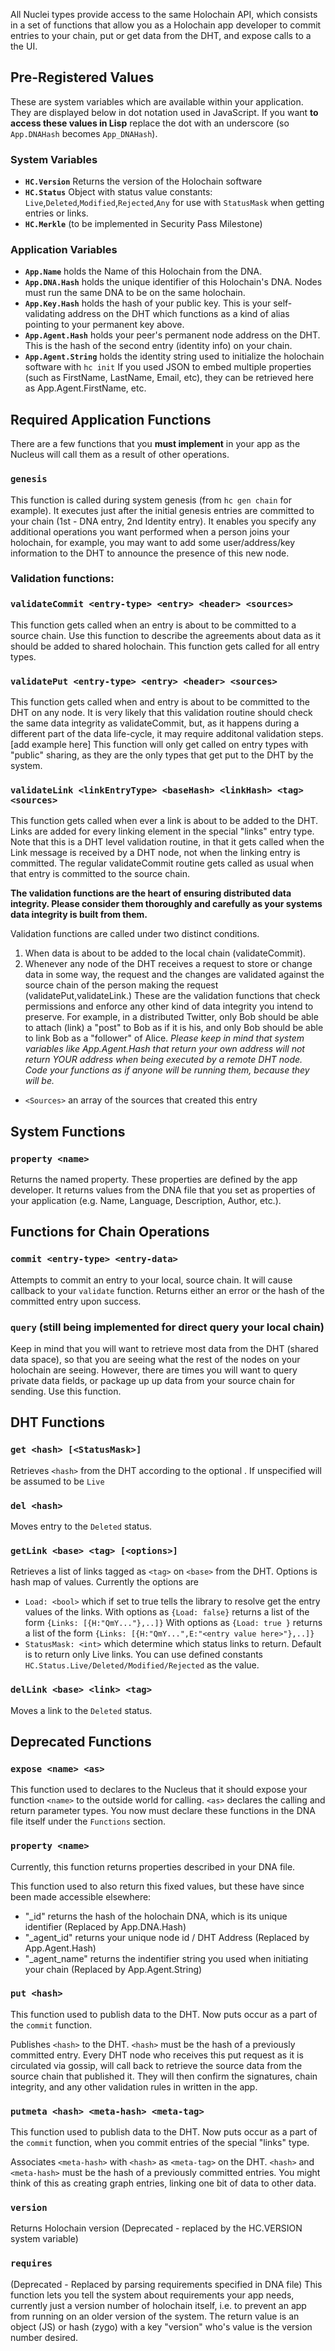 All Nuclei types provide access to the same Holochain API, which consists in a set of functions that allow you as a Holochain app developer to commit entries to your chain, put or get data from the DHT, and expose calls to a the UI.  

## Pre-Registered Values

These are system variables which are available within your application. They are displayed below in dot notation used in JavaScript. If you want **to access these values in Lisp** replace the dot with an underscore (so `App.DNAHash` becomes `App_DNAHash`).

### System Variables
 - **`HC.Version`** Returns the version of the Holochain software
 - **`HC.Status`** Object with status value constants: `Live`,`Deleted`,`Modified`,`Rejected`,`Any` for use with `StatusMask` when getting entries or links.
 - **`HC.Merkle`** (to be implemented in Security Pass Milestone)

### Application Variables
 - **`App.Name`** holds the Name of this Holochain from the DNA.
 - **`App.DNA.Hash`** holds the unique identifier of this Holochain's DNA. Nodes must run the same DNA to be on the same holochain.
 - **`App.Key.Hash`** holds the hash of your public key. This is your self-validating address on the DHT which functions as a kind of alias pointing to your permanent key above.
 - **`App.Agent.Hash`** holds your peer's permanent node address on the DHT. This is the hash of the second entry (identity info) on your chain.
 - **`App.Agent.String`** holds the identity string used to initialize the holochain software with `hc init` If you  used JSON to embed multiple properties (such as FirstName, LastName, Email, etc), they can be retrieved here as App.Agent.FirstName, etc.

## Required Application Functions

There are a few functions that you **must implement** in your app as the Nucleus will call them as a result of other operations.

### `genesis`
This function is called during system genesis (from ```hc gen chain``` for example). It executes just after the initial genesis entries are committed to your chain (1st - DNA entry, 2nd Identity entry).  It enables you specify any additional operations you want performed when a person joins your holochain, for example, you may want to add some user/address/key information to the DHT to announce the presence of this new node.

### Validation functions:

### `validateCommit <entry-type> <entry> <header> <sources>`

This function gets called when an entry is about to be committed to a source chain.  Use this function to describe the agreements about data as it should be added to shared holochain.  This function gets called for all entry types.

### `validatePut <entry-type> <entry> <header> <sources>`

This function gets called when and entry is about to be committed to the DHT on any node.  It is very likely that this validation routine should check the same data integrity as validateCommit, but, as it happens during a different part of the data life-cycle, it may require additonal validation steps.  [add example here]  This function will only get called on entry types with "public" sharing, as they are the only types that get put to the DHT by the system.

### `validateLink <linkEntryType> <baseHash> <linkHash> <tag> <sources>`

This function gets called when ever a link is about to be added to the DHT.  Links are added for every linking element in the special "links" entry type.  Note that this is a DHT level validation routine, in that it gets called when the Link message is received by a DHT node, not when the linking entry is committed.  The regular validateCommit routine gets called as usual when that entry is committed to the source chain.

**The validation functions are the heart of ensuring distributed data integrity. Please consider them thoroughly and carefully as your systems data integrity is built from them.**

Validation functions are called under two distinct conditions.

 1. When data is about to be added to the local chain (validateCommit).
 2. Whenever any node of the DHT receives a request to store or change data in some way, the request and the changes are validated against the source chain of the person making the request (validatePut,validateLink.) These are the validation functions that check permissions and enforce any other kind of data integrity you intend to preserve. For example, in a distributed Twitter, only Bob should be able to attach (link) a "post" to Bob as if it is his, and only Bob should be able to link Bob as a "follower" of Alice. _Please keep in mind that system variables like App.Agent.Hash that return your own address will not return YOUR address when being executed by a remote DHT node. Code your functions as if anyone will be running them, because they will be._

- `<Sources>` an array of the sources that created this entry

## System Functions

### `property <name>`
Returns the named property.  These properties are defined by the app developer. It returns values from the DNA file that you set as properties of your application (e.g. Name, Language, Description, Author, etc.).

## Functions for Chain Operations

### `commit <entry-type> <entry-data>`

Attempts to commit an entry to your local, source chain. It will cause callback to your `validate` function.  Returns either an error or the hash of the committed entry upon success.

### `query` (still being implemented for direct query your local chain)

Keep in mind that you will want to retrieve most data from the DHT (shared data space), so that you are seeing what the rest of the nodes on your holochain are seeing. However, there are times you will want to query private data fields, or package up up data from your source chain for sending. Use this function.

## DHT Functions

### `get <hash> [<StatusMask>]`

Retrieves `<hash>` from the DHT according to the optional <StatusMask>. If unspecified <StatusMask> will be assumed to be `Live`

### `del <hash>`

Moves <hash> entry to the `Deleted` status.

### `getLink <base> <tag> [<options>]`

Retrieves a list of links tagged as `<tag>` on `<base>` from the DHT.  Options is hash map of values.  Currently the options are
- `Load: <bool>` which if set to true tells the library to resolve get the entry values of the links.  With options as `{Load: false}` returns a list of the form `{Links: [{H:"QmY..."},..]}`  With options as `{Load: true }` returns a list of the form `{Links: [{H:"QmY...",E:"<entry value here>"},..]}`
- `StatusMask: <int>` which determine which status links to return.  Default is to return only Live links.  You can use defined constants `HC.Status.Live/Deleted/Modified/Rejected` as the <int> value.

### `delLink <base> <link> <tag>`
Moves a link to the `Deleted` status.

## Deprecated Functions

### `expose <name> <as>`

This function used to declares to the Nucleus that it should expose your function `<name>` to the outside world for calling. `<as>` declares the calling and return parameter types. You now must declare these functions in the DNA file itself under the `Functions` section.

### `property <name>`

Currently, this function returns properties described in your DNA file.

This function used to also return this fixed values, but these have since been made accessible elsewhere:
- "\_id" returns the hash of the holochain DNA, which is its unique identifier (Replaced by App.DNA.Hash)
- "\_agent_id" returns your unique node id / DHT Address (Replaced by App.Agent.Hash)
- "\_agent_name" returns the indentifier string you used when initiating your chain (Replaced by App.Agent.String)

### `put <hash>`

This function used to publish data to the DHT.  Now puts occur as a part of the `commit` function.

Publishes `<hash>` to the DHT.  `<hash>` must be the hash of a previously committed entry. Every DHT node who receives this put request as it is circulated via gossip, will call back to retrieve the source data from the source chain that published it. They will then confirm the signatures, chain integrity, and any other validation rules in written in the app.

### `putmeta <hash> <meta-hash> <meta-tag>`

This function used to publish data to the DHT.  Now puts occur as a part of the `commit` function, when you commit entries of the special "links" type.

Associates `<meta-hash>` with `<hash>` as `<meta-tag>` on the DHT.  `<hash>` and `<meta-hash>` must be the hash of a previously committed entries. You might think of this as creating graph entries, linking one bit of data to other data.

### `version`

Returns Holochain version (Deprecated - replaced by the HC.VERSION system variable)

### `requires`

(Deprecated - Replaced by parsing requirements specified in DNA file) This function lets you tell the system about requirements your app needs, currently just a version number of holochain itself, i.e. to prevent an app from running on an older version of the system.  The return value is an object (JS) or hash (zygo) with a key "version" who's value is the version number desired.
